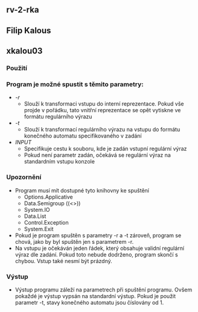 ## rv-2-rka
## Filip Kalous
## xkalou03

### Použití

### Program je možné spustit s těmito parametry:
+	*-r* 
    + Slouží k transformaci vstupu do interní reprezentace. Pokud vše projde v pořádku, tato vnitřní reprezentace se opět vytiskne ve formátu regulárního výrazu
+	*-t*
    + Slouží k transformací regulárního výrazu na vstupu do formátu konečného automatu specifikovaného v zadání
+	*INPUT* 
    + Specifikuje cestu k souboru, kde je zadán vstupní regulární výraz
    + Pokud není parametr zadán, očekává se regulární výraz na standardním vstupu konzole


### Upozornění
+	Program musí mít dostupné tyto knihovny ke spuštění
    + Options.Applicative
    + Data.Semigroup ((<>))
    + System.IO
    + Data.List
    + Control.Exception
    + System.Exit
+	Pokud je program spuštěn s parametry -r a -t zároveň, program se chová, jako by byl spuštěn jen s parametrem -r.
+	Na vstupu je očekáván jeden řádek, který obsahuje validní regulární výraz dle zadání. Pokud toto nebude dodrženo, program skončí s chybou. Vstup také nesmí být prázdný.

### Výstup

+	Výstup programu záleží na parametrech při spuštění programu. Ovšem pokaždé je výstup vypsán na standardní výstup. Pokud je použit parametr -t, stavy konečného automatu jsou číslovány od 1.
